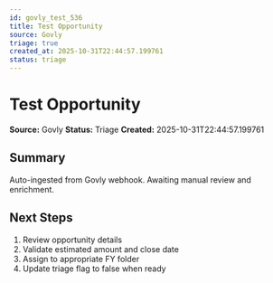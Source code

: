 ```yaml
---
id: govly_test_536
title: Test Opportunity
source: Govly
triage: true
created_at: 2025-10-31T22:44:57.199761
status: triage
---
```


# Test Opportunity

**Source:** Govly
**Status:** Triage
**Created:** 2025-10-31T22:44:57.199761

## Summary

Auto-ingested from Govly webhook. Awaiting manual review and enrichment.

## Next Steps

1. Review opportunity details
2. Validate estimated amount and close date
3. Assign to appropriate FY folder
4. Update triage flag to false when ready
